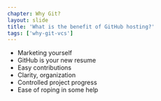 ```yaml
---
chapter: Why Git?
layout: slide
title: 'What is the benefit of GitHub hosting?'
tags: ['why-git-vcs']
---
```


* Marketing yourself
* GitHub is your new resume
* Easy contributions
* Clarity, organization
* Controlled project progress
* Ease of roping in some help
